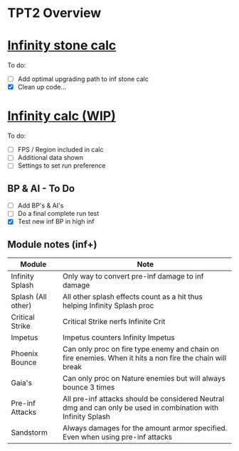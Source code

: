 # TPT2 Overview

# [Infinity stone calc](https://tpt2-nesslow.netlify.app/  "Infinity stone calc")
To do:
- [ ] Add optimal upgrading path to inf stone calc
- [x] Clean up code...
  
# [Infinity calc (WIP)](https://infcalc.netlify.app/infcalc.html "Infinity calc (WIP)")  
To do:
- [ ] FPS / Region included in calc
- [ ] Additional data shown
- [ ] Settings to set run preference
    
## BP & AI - To Do
- [ ] Add BP's & AI's
- [ ] Do a final complete run test
- [x] Test new inf BP in high inf

## Module notes (inf+)
| Module | Note |
| --- | --- |
| Infinity Splash | Only way to convert pre-inf damage to inf damage |
| Splash (All other) | All other splash effects count as a hit thus helping Infinity Splash proc |
| Critical Strike | Critical Strike nerfs Infinite Crit |
| Impetus | Impetus counters Infinity Impetus |
| Phoenix Bounce | Can only proc on fire type enemy and chain on fire enemies. When it hits a non fire the chain will break |
| Gaia's | Can only proc on Nature enemies but will always bounce 3 times |
| Pre-inf Attacks | All pre-inf attacks should be considered Neutral dmg and can only be used in combination with Infinity Splash |
| Sandstorm | Always damages for the amount armor specified. Even when using pre-inf attacks |
